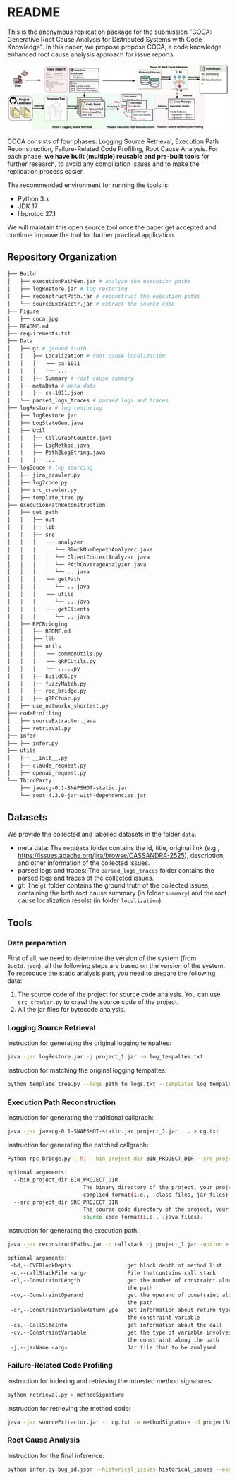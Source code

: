 # README
This is the anonymous replication package for the submission "COCA: Generative Root Cause Analysis for Distributed Systems with Code Knowledge". In this paper, we propose propose COCA, a code knowledge enhanced root cause analysis approach for issue reports.

![overview](fig/coca.png)

COCA consists of four phases: Logging Source Retrieval, Execution Path Reconstruction, Failure-Related Code Profiling, Root Cause Analysis. For each phase, **we have built (multiple) reusable and pre-built tools** for further research, to avoid any compiliation issues and to make the replication process easier.

The recommended environment for running the tools is:

+ Python 3.x 
+ JDK 17 
+ libprotoc 27.1


We will maintain this open source tool once the paper get accepted and continue improve the tool for further practical application.

## Repository Organization
```bash
├── Build
│   ├── executionPathGen.jar # analyze the execution paths
│   ├── logRestore.jar # log restoring
│   ├── reconstructPath.jar # reconstruct the execution paths
│   └── sourceExtracotr.jar # extract the source code
├── Figure
│   ├── coca.jpg
├── README.md
├── requirements.txt
├── Data
│   ├── gt # ground truth
│   │   ├── Localization # root cause localization
│   │   │   └── ca-1011
│   │   │   └── ...
│   │   ├── Summary # root cause summary
│   ├── metaData # meta data
│   │   ├── ca-1011.json 
│   └── parsed_logs_traces # parsed logs and traces
├── logRestore # log restoring
│   ├── logRestore.jar
│   ├── LogStateGen.java
│   ├── Util
│   │   ├── CallGraphCounter.java 
│   │   ├── LogMethod.java 
│   │   ├── Path2LogString.java 
│   │   ├── ...
├── logSouce # log sourcing
│   ├── jira_crawler.py
│   ├── log2code.py
│   ├── src_crawler.py
│   ├── template_tree.py
├── executionPathReconstruction
│   ├── get_path
│   │   ├── out
│   │   ├── lib
│   │   ├── src
│   │   │   └── analyzer
│   │   │   │  └── BlockNumDepethAnalyzer.java
│   │   │   │  └── ClientContextAnalyzer.java
│   │   │   │  └── PAthCoverageAnalyzer.java
│   │   │      └── ...java
│   │   │   └── getPath
│   │   │      └── ...java
│   │   │   └── utils
│   │   │      └── ...java
│   │   │   └── getClients
│   │   │      └── ...java
│   ├── RPCBridging
│   │   ├── REDME.md
│   │   ├── lib
│   │   ├── utils
│   │   │   └── commonUtils.py
│   │   │   └── gRPCUtils.py
│   │   │   └── .....py
│   │   ├── buildCG.py
│   │   ├── fuzzyMatch.py
│   │   ├── rpc_bridge.py
│   │   ├── gRPCfunc.py
│   ├── use_networkx_shortest.py
├── codeProfiling
│   ├── sourceExtractor.java
│   ├── retrieval.py
├── infer
├── ├── infer.py
├── utils
│   ├── __init__.py
│   ├── claude_request.py
│   ├── openai_request.py
└── ThirdParty
    ├── javacg-0.1-SNAPSHOT-static.jar
    └── soot-4.3.0-jar-with-dependencies.jar
```

## Datasets
We provide the collected and labelled datasets in the folder `data`. 

* meta data: The `metaData` folder contains the id, title, original link (e.g., https://issues.apache.org/jira/browse/CASSANDRA-2525), description, and other information of the collected issues.
* parsed logs and traces: The `parsed_logs_traces` folder contains the parsed logs and traces of the collected issues.
* gt: The `gt` folder contains the ground truth of the collected issues, containing the both root cause summary  (in folder `summary`) and the root cause localization resulst (in folder `localization`).

## Tools
### Data preparation
First of all, we need to determine the version of the system (from `BugId.json`), all the following steps are based on the version of the system.
To reproduce the static analysis part, you need to prepare the following data:
1. The source code of the project for source code analysis.
You can use `src_crawler.py` to crawl the source code of the project. 
2. All the jar files for bytecode analysis.

### Logging Source Retrieval
Instruction for generating the original logging tempaltes:
```bash
java -jar logRestore.jar -j project_1.jar -o log_tempaltes.txt
```

Instruction for matching the original logging tempaltes:
```bash
python template_tree.py --logs path_to_logs.txt --templates log_tempaltes.txt > log2template.txt
```

### Execution Path Reconstruction
Instruction for generating the traditional callgraph:
```bash
java -jar javacg-0.1-SNAPSHOT-static.jar project_1.jar ... > cg.txt
```

Instruction for generating the patched callgraph:
```bash
Python rpc_bridge.py [-h] --bin_project_dir BIN_PROJECT_DIR --src_project_dir SRC_PROJECT_DIR > cg.txt
```

```bash
optional arguments:
  --bin_project_dir BIN_PROJECT_DIR
                        The binary directory of the project, your project should be in
                        complied format(i.e., .class files, jar files).
  --src_project_dir SRC_PROJECT_DIR
                        The source code directory of the project, your project should be in
                        source code format(i.e., .java files).
```

Instruction for generating the execution path:
```bash
java -jar reconstructPaths.jar -c callstack -j project_1.jar -option > execution_paths.txt
```

```bash
optional arguments:
 -bd,--CVEBlockDepth                  get block depth of method list
 -c,--callStackFile <arg>             File thatcontains call stack
 -cl,--ConstraintLength               get the number of constraint along
                                      the path
 -co,--ConstraintOperand              get the operand of constraint along
                                      the path
 -cr,--ConstraintVariableReturnType   get information about return type of
                                      the constraint variable
 -cs,--CallSiteInfo                   get information about the call
 -cv,--ConstraintVariable             get the type of variable involved in
                                      the constraint along the path
 -j,--jarName <arg>                   Jar file that to be analysed
```

### Failure-Related Code Profiling
Instruction for indexing and retrieving the intrested method signatures:
```bash
python retrieval.py > methodSignature
```

Instruction for retrieving the method code:
```bash
java -jar sourceExtractor.jar -i cg.txt -m methodSignature -d projectSrcDir > related_code.txt
```

### Root Cause Analysis
Instruction for the final inference:
```bash
python infer.py bug_id.json --historical_issues historical_issues --execution_paths execution_paths --related_code related_code
```
